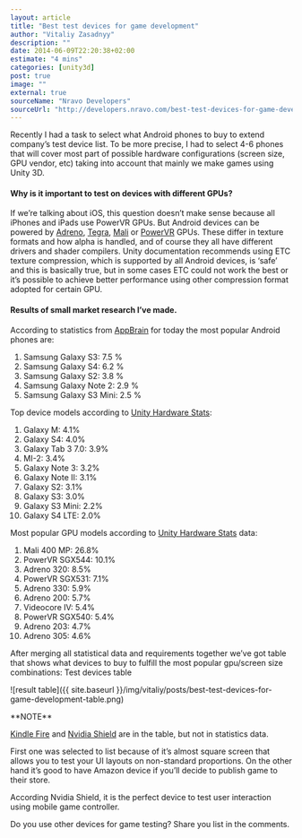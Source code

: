 ```yaml
---
layout: article
title: "Best test devices for game development"
author: "Vitaliy Zasadnyy"
description: ""
date: 2014-06-09T22:20:38+02:00
estimate: "4 mins"
categories: [unity3d]
post: true
image: ""
external: true
sourceName: "Nravo Developers"
sourceUrl: "http://developers.nravo.com/best-test-devices-for-game-development"
---
```


Recently I had a task to select what Android phones to buy to extend company’s test device list. To be more precise, I had to select 4-6 phones that will cover most part of possible hardware configurations (screen size, GPU vendor, etc) taking into account that mainly we make games using Unity 3D.
 

#### Why is it important to test on devices with different GPUs?

If we’re talking about iOS, this question doesn’t make sense because all iPhones and iPads use PowerVR GPUs. But Android devices can be powered by [Adreno][adreno], [Tegra][tegra], [Mali][mali] or [PowerVR][povervr] GPUs. These differ in texture formats and how alpha is handled, and of course they all have different drivers and shader compilers. Unity documentation recommends using ETC texture compression, which is supported by all Android devices, is ‘safe’ and this is basically true, but in some cases ETC could not work the best or it’s possible to achieve better performance using other compression format adopted for certain GPU.
 

#### Results of small market research I’ve made.

According to statistics from [AppBrain][appbrain] for today the most popular Android phones are:

1. Samsung Galaxy S3: 7.5 %
2. Samsung Galaxy S4: 6.2 %
3. Samsung Galaxy S2: 3.8 %
4. Samsung Galaxy Note 2: 2.9 %
5. Samsung Galaxy S3 Mini: 2.5 %
 

Top device models according to [Unity Hardware Stats][unity-stats]:

1. Galaxy M: 4.1%
2. Galaxy S4: 4.0%
3. Galaxy Tab 3 7.0: 3.9%
4. MI-2: 3.4%
5. Galaxy Note 3: 3.2%
6. Galaxy Note II: 3.1%
7. Galaxy S2: 3.1%
8. Galaxy S3: 3.0%
9. Galaxy S3 Mini: 2.2%
10. Galaxy S4 LTE: 2.0%
 

Most popular GPU models according to [Unity Hardware Stats][unity-stats] data:

1. Mali 400 MP: 26.8%
2. PowerVR SGX544: 10.1%
3. Adreno 320: 8.5%
4. PowerVR SGX531: 7.1%
5. Adreno 330: 5.9%
6. Adreno 200: 5.7%
7. Videocore IV: 5.4%
8. PowerVR SGX540: 5.4%
9. Adreno 203: 4.7%
10. Adreno 305: 4.6%
 
After merging all statistical data and requirements together we’ve got table that shows what devices to buy to fulfill the most popular gpu/screen size combinations:
Test devices table

![result table]({{ site.baseurl }}/img/vitaliy/posts/best-test-devices-for-game-development-table.png)
 
<div markdown="1" class="note">
**NOTE**

[Kindle Fire][kindle] and [Nvidia Shield][shield] are in the table, but not in statistics data.

 First one was selected to list because of it’s almost square screen that allows you to test your UI layouts on non-standard proportions. On the other hand it’s good to have Amazon device if you’ll decide to publish game to their store.
 
 According Nvidia Shield, it is the perfect device to test user interaction using mobile game controller.
</div>

 
Do you use other devices for game testing? Share you list in the comments.


[adreno]: http://en.wikipedia.org/wiki/Imageon
[tegra]: http://en.wikipedia.org/wiki/Tegra
[mali]: http://en.wikipedia.org/wiki/Mali_(GPU)
[povervr]: http://en.wikipedia.org/wiki/PowerVR
[appbrain]: http://www.appbrain.com/stats/stats-index
[unity-stats]: http://stats.unity3d.com/mobile/device-android.html
[kindle]: http://www.amazon.com/kindle-fire-hdx-student-gaming-tablet/dp/B00BWYQ9YE
[shield]: http://shield.nvidia.com/

